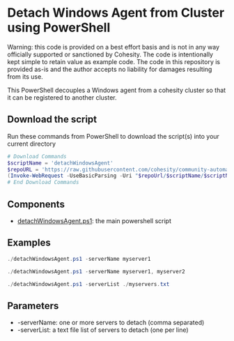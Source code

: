 # Detach Windows Agent from Cluster using PowerShell

Warning: this code is provided on a best effort basis and is not in any way officially supported or sanctioned by Cohesity. The code is intentionally kept simple to retain value as example code. The code in this repository is provided as-is and the author accepts no liability for damages resulting from its use.

This PowerShell decouples a Windows agent from a cohesity cluster so that it can be registered to another cluster.

## Download the script

Run these commands from PowerShell to download the script(s) into your current directory

```powershell
# Download Commands
$scriptName = 'detachWindowsAgent'
$repoURL = 'https://raw.githubusercontent.com/cohesity/community-automation-samples/main/powershell'
(Invoke-WebRequest -UseBasicParsing -Uri "$repoUrl/$scriptName/$scriptName.ps1").content | Out-File "$scriptName.ps1"; (Get-Content "$scriptName.ps1") | Set-Content "$scriptName.ps1"
# End Download Commands
```

## Components

* [detachWindowsAgent.ps1](https://raw.githubusercontent.com/cohesity/community-automation-samples/main/powershell/detachWindowsAgent/detachWindowsAgent.ps1): the main powershell script

## Examples

```powershell
./detachWindowsAgent.ps1 -serverName myserver1
```

```powershell
./detachWindowsAgent.ps1 -serverName myserver1, myserver2
```

```powershell
./detachWindowsAgent.ps1 -serverList ./myservers.txt
```

## Parameters

* -serverName: one or more servers to detach (comma separated)
* -serverList: a text file list of servers to detach (one per line)
